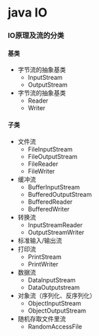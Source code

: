 # java IO

### IO原理及流的分类
 #### 基类
 * 字节流的抽象基类
   * InputStream 
   * OutputStream
 * 字节流的抽象基类
   * Reader
   * Writer
 #### 子类     
 * 文件流
   * FileInputStream
   * FileOutputStream
   * FileReader
   * FileWriter
 * 缓冲流
   * BufferInputStream
   * BufferedOutputStream
   * BufferedReader
   * BufferedWriter
 * 转换流
   * InputStreamReader
   * OutputStreamWriter
 * 标准输入/输出流
 * 打印流
   * PrintStream
   * PrintWriter
 * 数据流
   * DataInputStream
   * DataOutputstream
 * 对象流（序列化、反序列化）    
   * ObjectInputStream
   * ObjectOutputStream
 * 随机存取文件里流
   * RandomAccessFile
  
   